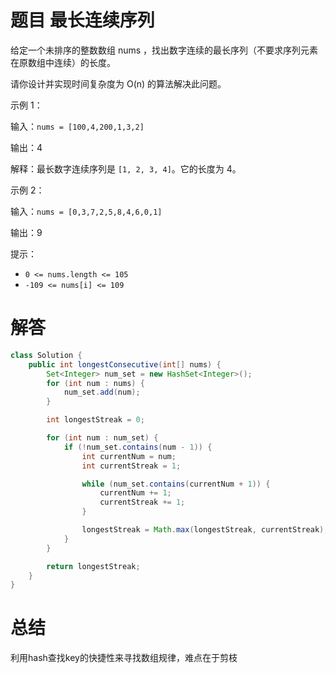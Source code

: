 # 题目 最长连续序列

给定一个未排序的整数数组 nums ，找出数字连续的最长序列（不要求序列元素在原数组中连续）的长度。

请你设计并实现时间复杂度为 O(n) 的算法解决此问题。

 

示例 1：

输入：```nums = [100,4,200,1,3,2]```

输出：4

解释：最长数字连续序列是 ```[1, 2, 3, 4]```。它的长度为 4。

示例 2：

输入：```nums = [0,3,7,2,5,8,4,6,0,1]```

输出：9
 

提示：

* ```0 <= nums.length <= 105```
* ```-109 <= nums[i] <= 109```

# 解答

```java
class Solution {
    public int longestConsecutive(int[] nums) {
        Set<Integer> num_set = new HashSet<Integer>();
        for (int num : nums) {
            num_set.add(num);
        }

        int longestStreak = 0;

        for (int num : num_set) {
            if (!num_set.contains(num - 1)) {
                int currentNum = num;
                int currentStreak = 1;

                while (num_set.contains(currentNum + 1)) {
                    currentNum += 1;
                    currentStreak += 1;
                }

                longestStreak = Math.max(longestStreak, currentStreak);
            }
        }

        return longestStreak;
    }
}
```


# 总结

利用hash查找key的快捷性来寻找数组规律，难点在于剪枝
